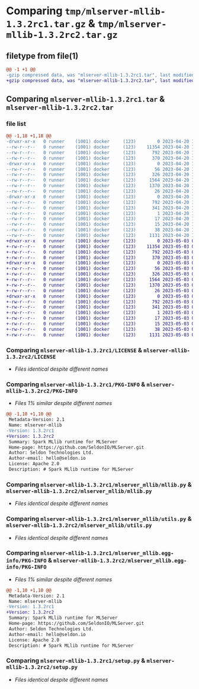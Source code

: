 # Comparing `tmp/mlserver-mllib-1.3.2rc1.tar.gz` & `tmp/mlserver-mllib-1.3.2rc2.tar.gz`

## filetype from file(1)

```diff
@@ -1 +1 @@
-gzip compressed data, was "mlserver-mllib-1.3.2rc1.tar", last modified: Thu Apr 20 16:09:01 2023, max compression
+gzip compressed data, was "mlserver-mllib-1.3.2rc2.tar", last modified: Wed May  3 09:47:24 2023, max compression
```

## Comparing `mlserver-mllib-1.3.2rc1.tar` & `mlserver-mllib-1.3.2rc2.tar`

### file list

```diff
@@ -1,18 +1,18 @@
-drwxr-xr-x   0 runner    (1001) docker     (123)        0 2023-04-20 16:09:01.105309 mlserver-mllib-1.3.2rc1/
--rw-r--r--   0 runner    (1001) docker     (123)    11354 2023-04-20 16:08:21.000000 mlserver-mllib-1.3.2rc1/LICENSE
--rw-r--r--   0 runner    (1001) docker     (123)      792 2023-04-20 16:09:01.105309 mlserver-mllib-1.3.2rc1/PKG-INFO
--rw-r--r--   0 runner    (1001) docker     (123)      370 2023-04-20 16:08:21.000000 mlserver-mllib-1.3.2rc1/README.md
-drwxr-xr-x   0 runner    (1001) docker     (123)        0 2023-04-20 16:09:01.101309 mlserver-mllib-1.3.2rc1/mlserver_mllib/
--rw-r--r--   0 runner    (1001) docker     (123)       56 2023-04-20 16:08:21.000000 mlserver-mllib-1.3.2rc1/mlserver_mllib/__init__.py
--rw-r--r--   0 runner    (1001) docker     (123)      326 2023-04-20 16:08:21.000000 mlserver-mllib-1.3.2rc1/mlserver_mllib/errors.py
--rw-r--r--   0 runner    (1001) docker     (123)     1564 2023-04-20 16:08:21.000000 mlserver-mllib-1.3.2rc1/mlserver_mllib/mllib.py
--rw-r--r--   0 runner    (1001) docker     (123)     1370 2023-04-20 16:08:21.000000 mlserver-mllib-1.3.2rc1/mlserver_mllib/utils.py
--rw-r--r--   0 runner    (1001) docker     (123)       26 2023-04-20 16:08:21.000000 mlserver-mllib-1.3.2rc1/mlserver_mllib/version.py
-drwxr-xr-x   0 runner    (1001) docker     (123)        0 2023-04-20 16:09:01.105309 mlserver-mllib-1.3.2rc1/mlserver_mllib.egg-info/
--rw-r--r--   0 runner    (1001) docker     (123)      792 2023-04-20 16:09:00.000000 mlserver-mllib-1.3.2rc1/mlserver_mllib.egg-info/PKG-INFO
--rw-r--r--   0 runner    (1001) docker     (123)      341 2023-04-20 16:09:01.000000 mlserver-mllib-1.3.2rc1/mlserver_mllib.egg-info/SOURCES.txt
--rw-r--r--   0 runner    (1001) docker     (123)        1 2023-04-20 16:09:00.000000 mlserver-mllib-1.3.2rc1/mlserver_mllib.egg-info/dependency_links.txt
--rw-r--r--   0 runner    (1001) docker     (123)       17 2023-04-20 16:09:00.000000 mlserver-mllib-1.3.2rc1/mlserver_mllib.egg-info/requires.txt
--rw-r--r--   0 runner    (1001) docker     (123)       15 2023-04-20 16:09:00.000000 mlserver-mllib-1.3.2rc1/mlserver_mllib.egg-info/top_level.txt
--rw-r--r--   0 runner    (1001) docker     (123)       38 2023-04-20 16:09:01.105309 mlserver-mllib-1.3.2rc1/setup.cfg
--rw-r--r--   0 runner    (1001) docker     (123)     1131 2023-04-20 16:08:21.000000 mlserver-mllib-1.3.2rc1/setup.py
+drwxr-xr-x   0 runner    (1001) docker     (123)        0 2023-05-03 09:47:24.274131 mlserver-mllib-1.3.2rc2/
+-rw-r--r--   0 runner    (1001) docker     (123)    11354 2023-05-03 09:46:44.000000 mlserver-mllib-1.3.2rc2/LICENSE
+-rw-r--r--   0 runner    (1001) docker     (123)      792 2023-05-03 09:47:24.274131 mlserver-mllib-1.3.2rc2/PKG-INFO
+-rw-r--r--   0 runner    (1001) docker     (123)      370 2023-05-03 09:46:44.000000 mlserver-mllib-1.3.2rc2/README.md
+drwxr-xr-x   0 runner    (1001) docker     (123)        0 2023-05-03 09:47:24.274131 mlserver-mllib-1.3.2rc2/mlserver_mllib/
+-rw-r--r--   0 runner    (1001) docker     (123)       56 2023-05-03 09:46:44.000000 mlserver-mllib-1.3.2rc2/mlserver_mllib/__init__.py
+-rw-r--r--   0 runner    (1001) docker     (123)      326 2023-05-03 09:46:44.000000 mlserver-mllib-1.3.2rc2/mlserver_mllib/errors.py
+-rw-r--r--   0 runner    (1001) docker     (123)     1564 2023-05-03 09:46:44.000000 mlserver-mllib-1.3.2rc2/mlserver_mllib/mllib.py
+-rw-r--r--   0 runner    (1001) docker     (123)     1370 2023-05-03 09:46:44.000000 mlserver-mllib-1.3.2rc2/mlserver_mllib/utils.py
+-rw-r--r--   0 runner    (1001) docker     (123)       26 2023-05-03 09:46:44.000000 mlserver-mllib-1.3.2rc2/mlserver_mllib/version.py
+drwxr-xr-x   0 runner    (1001) docker     (123)        0 2023-05-03 09:47:24.274131 mlserver-mllib-1.3.2rc2/mlserver_mllib.egg-info/
+-rw-r--r--   0 runner    (1001) docker     (123)      792 2023-05-03 09:47:23.000000 mlserver-mllib-1.3.2rc2/mlserver_mllib.egg-info/PKG-INFO
+-rw-r--r--   0 runner    (1001) docker     (123)      341 2023-05-03 09:47:24.000000 mlserver-mllib-1.3.2rc2/mlserver_mllib.egg-info/SOURCES.txt
+-rw-r--r--   0 runner    (1001) docker     (123)        1 2023-05-03 09:47:23.000000 mlserver-mllib-1.3.2rc2/mlserver_mllib.egg-info/dependency_links.txt
+-rw-r--r--   0 runner    (1001) docker     (123)       17 2023-05-03 09:47:23.000000 mlserver-mllib-1.3.2rc2/mlserver_mllib.egg-info/requires.txt
+-rw-r--r--   0 runner    (1001) docker     (123)       15 2023-05-03 09:47:23.000000 mlserver-mllib-1.3.2rc2/mlserver_mllib.egg-info/top_level.txt
+-rw-r--r--   0 runner    (1001) docker     (123)       38 2023-05-03 09:47:24.274131 mlserver-mllib-1.3.2rc2/setup.cfg
+-rw-r--r--   0 runner    (1001) docker     (123)     1131 2023-05-03 09:46:44.000000 mlserver-mllib-1.3.2rc2/setup.py
```

### Comparing `mlserver-mllib-1.3.2rc1/LICENSE` & `mlserver-mllib-1.3.2rc2/LICENSE`

 * *Files identical despite different names*

### Comparing `mlserver-mllib-1.3.2rc1/PKG-INFO` & `mlserver-mllib-1.3.2rc2/PKG-INFO`

 * *Files 1% similar despite different names*

```diff
@@ -1,10 +1,10 @@
 Metadata-Version: 2.1
 Name: mlserver-mllib
-Version: 1.3.2rc1
+Version: 1.3.2rc2
 Summary: Spark MLlib runtime for MLServer
 Home-page: https://github.com/SeldonIO/MLServer.git
 Author: Seldon Technologies Ltd.
 Author-email: hello@seldon.io
 License: Apache 2.0
 Description: # Spark MLlib runtime for MLServer
```

### Comparing `mlserver-mllib-1.3.2rc1/mlserver_mllib/mllib.py` & `mlserver-mllib-1.3.2rc2/mlserver_mllib/mllib.py`

 * *Files identical despite different names*

### Comparing `mlserver-mllib-1.3.2rc1/mlserver_mllib/utils.py` & `mlserver-mllib-1.3.2rc2/mlserver_mllib/utils.py`

 * *Files identical despite different names*

### Comparing `mlserver-mllib-1.3.2rc1/mlserver_mllib.egg-info/PKG-INFO` & `mlserver-mllib-1.3.2rc2/mlserver_mllib.egg-info/PKG-INFO`

 * *Files 1% similar despite different names*

```diff
@@ -1,10 +1,10 @@
 Metadata-Version: 2.1
 Name: mlserver-mllib
-Version: 1.3.2rc1
+Version: 1.3.2rc2
 Summary: Spark MLlib runtime for MLServer
 Home-page: https://github.com/SeldonIO/MLServer.git
 Author: Seldon Technologies Ltd.
 Author-email: hello@seldon.io
 License: Apache 2.0
 Description: # Spark MLlib runtime for MLServer
```

### Comparing `mlserver-mllib-1.3.2rc1/setup.py` & `mlserver-mllib-1.3.2rc2/setup.py`

 * *Files identical despite different names*

